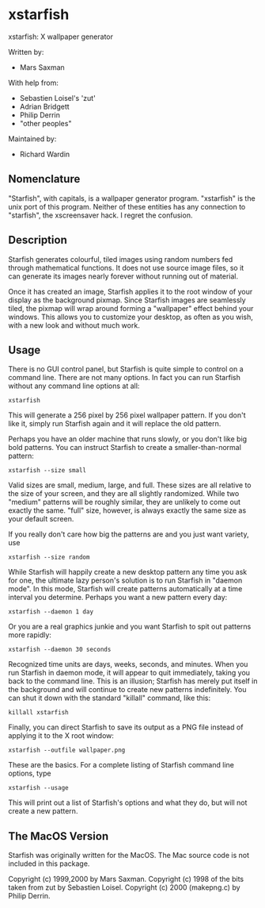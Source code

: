 # xstarfish

xstarfish: X wallpaper generator

Written by:

* Mars Saxman

With help from:
* Sebastien Loisel's 'zut'
* Adrian Bridgett
* Philip Derrin
* "other peoples"

Maintained by:

* Richard Wardin

## Nomenclature

"Starfish", with capitals, is a wallpaper generator program. "xstarfish"
is the unix port of this program. Neither of these entities has any
connection to "starfish", the xscreensaver hack. I regret the confusion.

## Description

Starfish generates colourful, tiled images using random numbers fed through
mathematical functions. It does not use source image files, so it can generate
its images nearly forever without running out of material.

Once it has created an image, Starfish applies it to the root window of
your display as the background pixmap. Since Starfish images are
seamlessly tiled, the pixmap will wrap around forming a "wallpaper" effect
behind your windows. This allows you to customize your desktop, as often
as you wish, with a new look and without much work.

## Usage

There is no GUI control panel, but Starfish is quite simple to control on a
command line. There are not many options. In fact you can run Starfish without
any command line options at all:

```
xstarfish
```

This will generate a 256 pixel by 256 pixel wallpaper pattern. If you don't
like it, simply run Starfish again and it will replace the old pattern.

Perhaps you have an older machine that runs slowly, or you don't like big
bold patterns. You can instruct Starfish to create a smaller-than-normal
pattern:

```
xstarfish --size small
```

Valid sizes are small, medium, large, and full. These sizes are all
relative to the size of your screen, and they are all slightly randomized.
While two "medium" patterns will be roughly similar, they are unlikely to
come out exactly the same. "full" size, however, is always exactly the
same size as your default screen.

If you really don't care how big the patterns are and you just want
variety, use

```
xstarfish --size random
```

While Starfish will happily create a new desktop pattern any time you ask
for one, the ultimate lazy person's solution is to run Starfish in "daemon
mode". In this mode, Starfish will create patterns automatically at a time
interval you determine. Perhaps you want a new pattern every day:

```
xstarfish --daemon 1 day
```

Or you are a real graphics junkie and you want Starfish to spit out
patterns more rapidly:

```
xstarfish --daemon 30 seconds
```

Recognized time units are days, weeks, seconds, and minutes. When you run
Starfish in daemon mode, it will appear to quit immediately, taking you
back to the command line. This is an illusion; Starfish has merely put
itself in the background and will continue to create new patterns
indefinitely. You can shut it down with the standard "killall" command,
like this:

```
killall xstarfish
```

Finally, you can direct Starfish to save its output as a PNG file instead
of applying it to the X root window:

```
xstarfish --outfile wallpaper.png
```

These are the basics. For a complete listing of Starfish command line
options, type

```
xstarfish --usage
```

This will print out a list of Starfish's options and what they do, but
will not create a new pattern.

## The MacOS Version

Starfish was originally written for the MacOS. The Mac source code is not
included in this package.

Copyright (c) 1999,2000 by Mars Saxman.
Copyright (c) 1998 of the bits taken from zut by Sebastien Loisel.
Copyright (c) 2000 (makepng.c) by Philip Derrin.
